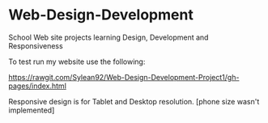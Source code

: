 # Web-Design-Development
School Web site projects learning Design, Development and Responsiveness  

To test run my website use the following:

https://rawgit.com/Sylean92/Web-Design-Development-Project1/gh-pages/index.html

Responsive design is for Tablet and Desktop resolution. [phone size wasn't implemented]
